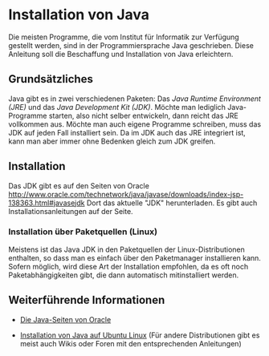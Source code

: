 # Installation von Java

Die meisten Programme, die vom Institut für Informatik zur Verfügung
gestellt werden, sind in der Programmiersprache Java geschrieben. Diese
Anleitung soll die Beschaffung und Installation von Java erleichtern.

## Grundsätzliches

Java gibt es in zwei verschiedenen Paketen: Das *Java Runtime
Environment (JRE)* und das *Java Development Kit (JDK)*. Möchte man
lediglich Java-Programme starten, also nicht selber entwickeln, dann
reicht das JRE vollkommen aus. Möchte man auch eigene Programme
schreiben, muss das JDK auf jeden Fall installiert sein. Da im JDK auch
das JRE integriert ist, kann man aber immer ohne Bedenken gleich zum JDK
greifen.

## Installation

Das JDK gibt es auf den Seiten von Oracle
<http://www.oracle.com/technetwork/java/javase/downloads/index-jsp-138363.html#javasejdk>
Dort das aktuelle "JDK" herunterladen. Es gibt auch
Installationsanleitungen auf der Seite.

### Installation über Paketquellen (Linux)

Meistens ist das Java JDK in den Paketquellen der Linux-Distributionen
enthalten, so dass man es einfach über den Paketmanager installieren
kann. Sofern möglich, wird diese Art der Installation empfohlen, da es
oft noch Paketabhängigkeiten gibt, die dann automatisch mitinstalliert
werden.

## Weiterführende Informationen

-   [Die Java-Seiten von Oracle](http://www.java.sun.com)

-   [Installation von Java auf Ubuntu
    Linux](http://wiki.ubuntuusers.de/Java/Installation) (Für andere
    Distributionen gibt es meist auch Wikis oder Foren mit den
    entsprechenden Anleitungen)
